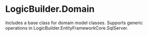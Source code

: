 ﻿# LogicBuilder.Domain
Includes a base class for domain model classes.  Supports generic operations in LogicBuilder.EntityFrameworkCore.SqlServer.